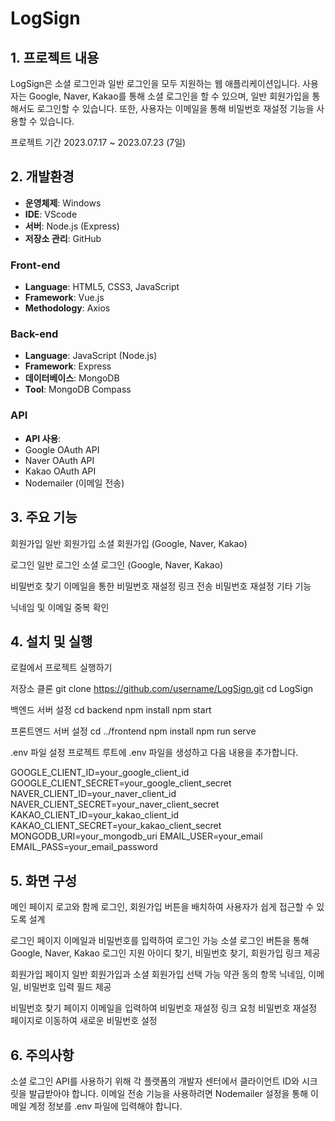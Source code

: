 # LogSign

## 1. 프로젝트 내용
LogSign은 소셜 로그인과 일반 로그인을 모두 지원하는 웹 애플리케이션입니다. 사용자는 Google, Naver, Kakao를 통해 소셜 로그인을 할 수 있으며, 일반 회원가입을 통해서도 로그인할 수 있습니다. 또한, 사용자는 이메일을 통해 비밀번호 재설정 기능을 사용할 수 있습니다.

프로젝트 기간
2023.07.17 ~ 2023.07.23 (7일)

## 2. 개발환경
- **운영체제**: Windows
- **IDE**: VScode
- **서버**: Node.js (Express)
- **저장소 관리**: GitHub
  
### Front-end
- **Language**: HTML5, CSS3, JavaScript
- **Framework**: Vue.js
- **Methodology**: Axios
  
### Back-end
- **Language**: JavaScript (Node.js)
- **Framework**: Express
- **데이터베이스**: MongoDB
- **Tool**: MongoDB Compass
  
### API
- **API 사용**:
- Google OAuth API
- Naver OAuth API
- Kakao OAuth API
- Nodemailer (이메일 전송)

## 3. 주요 기능
회원가입
일반 회원가입
소셜 회원가입 (Google, Naver, Kakao)

로그인
일반 로그인
소셜 로그인 (Google, Naver, Kakao)

비밀번호 찾기
이메일을 통한 비밀번호 재설정 링크 전송
비밀번호 재설정
기타 기능

닉네임 및 이메일 중복 확인

## 4. 설치 및 실행
로컬에서 프로젝트 실행하기

저장소 클론
git clone https://github.com/username/LogSign.git
cd LogSign

백엔드 서버 설정
cd backend
npm install
npm start

프론트엔드 서버 설정
cd ../frontend
npm install
npm run serve

.env 파일 설정
프로젝트 루트에 .env 파일을 생성하고 다음 내용을 추가합니다.

GOOGLE_CLIENT_ID=your_google_client_id
GOOGLE_CLIENT_SECRET=your_google_client_secret
NAVER_CLIENT_ID=your_naver_client_id
NAVER_CLIENT_SECRET=your_naver_client_secret
KAKAO_CLIENT_ID=your_kakao_client_id
KAKAO_CLIENT_SECRET=your_kakao_client_secret
MONGODB_URI=your_mongodb_uri
EMAIL_USER=your_email
EMAIL_PASS=your_email_password

## 5. 화면 구성
메인 페이지
로고와 함께 로그인, 회원가입 버튼을 배치하여 사용자가 쉽게 접근할 수 있도록 설계

로그인 페이지
이메일과 비밀번호를 입력하여 로그인 가능
소셜 로그인 버튼을 통해 Google, Naver, Kakao 로그인 지원
아이디 찾기, 비밀번호 찾기, 회원가입 링크 제공

회원가입 페이지
일반 회원가입과 소셜 회원가입 선택 가능
약관 동의 항목
닉네임, 이메일, 비밀번호 입력 필드 제공

비밀번호 찾기 페이지
이메일을 입력하여 비밀번호 재설정 링크 요청
비밀번호 재설정 페이지로 이동하여 새로운 비밀번호 설정

## 6. 주의사항
소셜 로그인 API를 사용하기 위해 각 플랫폼의 개발자 센터에서 클라이언트 ID와 시크릿을 발급받아야 합니다.
이메일 전송 기능을 사용하려면 Nodemailer 설정을 통해 이메일 계정 정보를 .env 파일에 입력해야 합니다.
